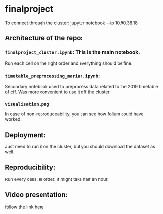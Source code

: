 # finalproject

To connect through the cluster: jupyter notebook --ip 10.90.38.18

## Architecture of the repo:
### `finalproject_cluster.ipynb`: This is the main notebook. 
Run each cell on the right order and everything should be fine.
### `timetable_preprocessing_marian.ipynb`: 
Secondary notebook used to preprocess data related to the 2019 timetable of cff. Was more convenient to use it off the cluster.
### `visualisation.png`
In case of non-reproduceability, you can see how folium could have worked.

## Deployment:
Just need to run it on the cluster, but you should download the dataset as well.

## Reproducibility:
Run every cells, in order. It might take half an hour.

## Video presentation:
follow the link [here](https://youtu.be/0w992SYaxxE)
